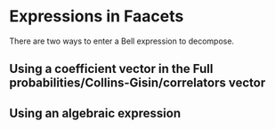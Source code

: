 # Expressions in Faacets

There are two ways to enter a Bell expression to decompose.

## Using a coefficient vector in the Full probabilities/Collins-Gisin/correlators vector

## Using an algebraic expression